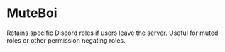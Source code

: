 # MuteBoi
Retains specific Discord roles if users leave the server. Useful for muted roles or other permission negating roles.
